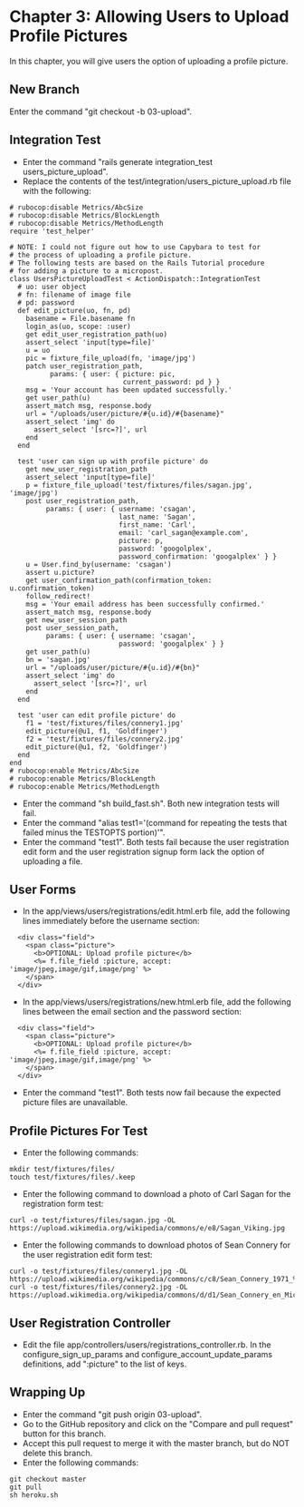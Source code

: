 # Chapter 3: Allowing Users to Upload Profile Pictures

In this chapter, you will give users the option of uploading a profile picture.

## New Branch
Enter the command "git checkout -b 03-upload".

## Integration Test
* Enter the command "rails generate integration_test users_picture_upload".
* Replace the contents of the test/integration/users_picture_upload.rb file with the following:
```
# rubocop:disable Metrics/AbcSize
# rubocop:disable Metrics/BlockLength
# rubocop:disable Metrics/MethodLength
require 'test_helper'

# NOTE: I could not figure out how to use Capybara to test for
# the process of uploading a profile picture.
# The following tests are based on the Rails Tutorial procedure
# for adding a picture to a micropost.
class UsersPictureUploadTest < ActionDispatch::IntegrationTest
  # uo: user object
  # fn: filename of image file
  # pd: password
  def edit_picture(uo, fn, pd)
    basename = File.basename fn
    login_as(uo, scope: :user)
    get edit_user_registration_path(uo)
    assert_select 'input[type=file]'
    u = uo
    pic = fixture_file_upload(fn, 'image/jpg')
    patch user_registration_path,
          params: { user: { picture: pic,
                            current_password: pd } }
    msg = 'Your account has been updated successfully.'
    get user_path(u)
    assert_match msg, response.body
    url = "/uploads/user/picture/#{u.id}/#{basename}"
    assert_select 'img' do
      assert_select '[src=?]', url
    end
  end

  test 'user can sign up with profile picture' do
    get new_user_registration_path
    assert_select 'input[type=file]'
    p = fixture_file_upload('test/fixtures/files/sagan.jpg', 'image/jpg')
    post user_registration_path,
         params: { user: { username: 'csagan',
                           last_name: 'Sagan',
                           first_name: 'Carl',
                           email: 'carl_sagan@example.com',
                           picture: p,
                           password: 'googolplex',
                           password_confirmation: 'googalplex' } }
    u = User.find_by(username: 'csagan')
    assert u.picture?
    get user_confirmation_path(confirmation_token: u.confirmation_token)
    follow_redirect!
    msg = 'Your email address has been successfully confirmed.'
    assert_match msg, response.body
    get new_user_session_path
    post user_session_path,
         params: { user: { username: 'csagan',
                           password: 'googalplex' } }
    get user_path(u)
    bn = 'sagan.jpg'
    url = "/uploads/user/picture/#{u.id}/#{bn}"
    assert_select 'img' do
      assert_select '[src=?]', url
    end
  end

  test 'user can edit profile picture' do
    f1 = 'test/fixtures/files/connery1.jpg'
    edit_picture(@u1, f1, 'Goldfinger')
    f2 = 'test/fixtures/files/connery2.jpg'
    edit_picture(@u1, f2, 'Goldfinger')
  end
end
# rubocop:enable Metrics/AbcSize
# rubocop:enable Metrics/BlockLength
# rubocop:enable Metrics/MethodLength
```
* Enter the command "sh build_fast.sh".  Both new integration tests will fail.
* Enter the command "alias test1='(command for repeating the tests that failed minus the TESTOPTS portion)'".
* Enter the command "test1".  Both tests fail because the user registration edit form and the user registration signup form lack the option of uploading a file.

## User Forms
* In the app/views/users/registrations/edit.html.erb file, add the following lines immediately before the username section:
```
  <div class="field">
    <span class="picture">
      <b>OPTIONAL: Upload profile picture</b>
      <%= f.file_field :picture, accept: 'image/jpeg,image/gif,image/png' %>
    </span>
  </div>
```
* In the app/views/users/registrations/new.html.erb file, add the following lines between the email section and the password section:
```
  <div class="field">
    <span class="picture">
      <b>OPTIONAL: Upload profile picture</b>
      <%= f.file_field :picture, accept: 'image/jpeg,image/gif,image/png' %>
    </span>
  </div>
```
* Enter the command "test1".  Both tests now fail because the expected picture files are unavailable.

## Profile Pictures For Test
* Enter the following commands:
```
mkdir test/fixtures/files/
touch test/fixtures/files/.keep
```
* Enter the following command to download a photo of Carl Sagan for the registration form test:
```
curl -o test/fixtures/files/sagan.jpg -OL https://upload.wikimedia.org/wikipedia/commons/e/e8/Sagan_Viking.jpg
```
* Enter the following commands to download photos of Sean Connery for the user registration edit form test:
```
curl -o test/fixtures/files/connery1.jpg -OL https://upload.wikimedia.org/wikipedia/commons/c/c8/Sean_Connery_1971_%28cropped%29.jpg
curl -o test/fixtures/files/connery2.jpg -OL https://upload.wikimedia.org/wikipedia/commons/d/d1/Sean_Connery_en_Micheline_Roquebrune_%281983%29.jpg
```

## User Registration Controller
* Edit the file app/controllers/users/registrations_controller.rb.  In the configure_sign_up_params and configure_account_update_params definitions, add ":picture" to the list of keys.

## Wrapping Up
* Enter the command "git push origin 03-upload".
* Go to the GitHub repository and click on the "Compare and pull request" button for this branch.
* Accept this pull request to merge it with the master branch, but do NOT delete this branch.
* Enter the following commands:
```
git checkout master
git pull
sh heroku.sh
```

